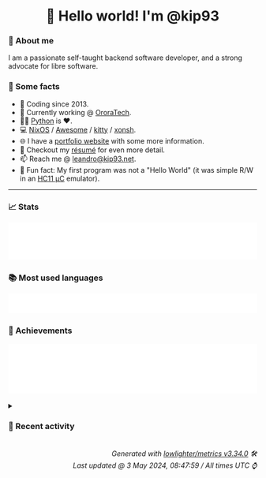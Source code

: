 <!-- README template, populated using this action:
     https://github.com/kip93/kip93/blob/main/.github/workflows/readme.yml. -->

<h1 align="center">👋 Hello world! I'm @kip93</h1> <!-- LOGIN => username -->

### 👤 About me

I am a passionate self-taught backend software developer, and a strong advocate for libre software.


### 💬 Some facts

* 📅 Coding since 2013.
* 💼 Currently working @ [OroraTech](https://ororatech.com/).
* 👨‍💻 [Python](https://github.com/search?q=user%3Akip93&l=python) is ❤️. <!-- LOGIN => username -->
* 💻 [NixOS](https://github.com/NixOS/) /
     [Awesome](https://github.com/awesomeWM/) /
     [kitty](https://github.com/kovidgoyal/kitty/) /
     [xonsh](https://github.com/xonsh/).
* 🌐 I have a [portfolio website](https://kip93.net/) with some more information.
* 📝 Checkout my [résumé](https://kip93.net/resume/) for even more detail.
* 📫 Reach me @ [leandro@kip93.net](mailto:leandro@kip93.net).
* 🎲 Fun fact: My first program was not a "Hello World" (it was simple R/W in an [HC11 µC](https://en.wikipedia.org/wiki/68HC11) emulator).


-----------------------------------------------------------------------------------------------------------------------


### 📈 Stats

![](./stats.svg)


### 📚 Most used languages <!-- by percentage, in decreasing order -->

![](./languages.svg)


### 🏅 Achievements

![](./achievements.svg)


<details> <!-- Last activity -->
<!-- Almost verbatim copy of https://github.com/lowlighter/metrics/blob/latest/source/templates/markdown/partials/activity.ejs, but restructured to be foldable. -->
<summary><h3>📰 Recent activity</h3></summary>

  * *On 26 Apr 2024, 20:17:38*
* 💬 Commented on [#287759 python312Packages.libpcap: 1.11.0b7 -&gt; 1.11.0b8](https://github.com/NixOS/nixpkgs/pull/287759) from [NixOS/nixpkgs](https://github.com/NixOS/nixpkgs)
  * *On 26 Apr 2024, 20:05:01*
* 🔍 Reviewed [#287759 python312Packages.libpcap: 1.11.0b7 -&gt; 1.11.0b8](https://github.com/NixOS/nixpkgs/pull/287759) in [NixOS/nixpkgs](https://github.com/NixOS/nixpkgs)
  * *On 26 Apr 2024, 20:05:02*
* ⏺️ Created new tag v0.5.4 in [kip93/cp437-tools](https://github.com/kip93/cp437-tools)
  * *On 22 Apr 2024, 19:44:58*
</details>


<h6 align="right"><em>
    Generated with <a href="https://github.com/lowlighter/metrics/tree/latest/">lowlighter/metrics v3.34.0</a> 🛠️<br> <!-- VERSION => MAJOR.minor.patch -->
    Last updated @ 3 May 2024, 08:47:59 / All times UTC ⌚ <!-- meta.generated => DD/MM/YYYY, hh:mm -->
</em></h6>
